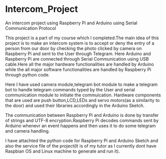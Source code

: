 # Intercom_Project
An intercom project using Raspberry Pi and Arduino using Serial Communication Protocol

This project is a part of my course which I completed.The main idea of this project is to make an intercom system is to accept or deny the entry of a person from our door by checking the photo clicked by camera on Raspberry Pi and sent to the User through Telegram.
Here Arduino and Raspberry Pi are connected through Serial Communication using USB cable.Here all the major hardware functionalities are handled by Arduino while the all major software functionalities are handled by Raspberry Pi through python code.

Here I have used camera module,telegram bot module to make a telegram bot to  handle telegram commands typed by the User and serial communication module to initiate the commuication.
Hardware components that are used are push button,LCD,LEDs and servo motors(as a similarity to the door) and used their libraries accordingly in the  Arduino Sketch.

The communication between Raspberry Pi and Arduino is done by transfer of strings and UTF-8 encryption.Raspberry Pi decodes commands sent by Arduino whenevr an event happens and then uses it to do some telegram and camera handling.

I have attachted the python code for Raspberry Pi and Arduino Sketch and also the service file of the project(It is of my tutor as I currently dont have Raspbian OS and Linux machine to generate and run it). 
